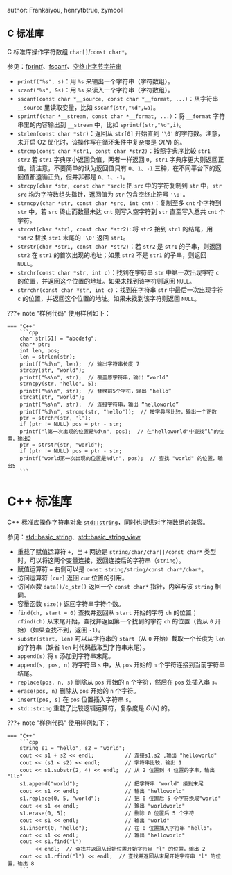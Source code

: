 author: Frankaiyou, henrytbtrue, zymooll

## C 标准库

C 标准库操作字符数组 `char[]`/`const char*`。

参见：[fprintf](https://zh.cppreference.com/w/c/io/fprintf)、[fscanf](https://zh.cppreference.com/w/c/io/fscanf)、[空终止字节字符串](https://zh.cppreference.com/w/c/string/byte)

-   `printf("%s", s)`：用 `%s` 来输出一个字符串（字符数组）。
-   `scanf("%s", &s)`：用 `%s` 来读入一个字符串（字符数组）。
-   `sscanf(const char *__source, const char *__format, ...)`：从字符串 `__source` 里读取变量，比如 `sscanf(str,"%d",&a)`。
-   `sprintf(char *__stream, const char *__format, ...)`：将 `__format` 字符串里的内容输出到 `__stream` 中，比如 `sprintf(str,"%d",i)`。
-   `strlen(const char *str)`：返回从 `str[0]` 开始直到 `'\0'` 的字符数。注意，未开启 O2 优化时，该操作写在循环条件中复杂度是 $\Theta(N)$ 的。
-   `strcmp(const char *str1, const char *str2)`：按照字典序比较 `str1 str2` 若 `str1` 字典序小返回负值，两者一样返回 `0`，`str1` 字典序更大则返回正值。请注意，不要简单的认为返回值只有 `0`、`1`、`-1` 三种，在不同平台下的返回值都遵循正负，但并非都是 `0`、`1`、`-1`。
-   `strcpy(char *str, const char *src)`: 把 `src` 中的字符复制到 `str` 中，`str`  `src` 均为字符数组头指针，返回值为 `str` 包含空终止符号 `'\0'`。
-   `strncpy(char *str, const char *src, int cnt)`：复制至多 `cnt` 个字符到 `str` 中，若 `src` 终止而数量未达 `cnt` 则写入空字符到 `str` 直至写入总共 `cnt` 个字符。
-   `strcat(char *str1, const char *str2)`: 将 `str2` 接到 `str1` 的结尾，用 `*str2` 替换 `str1` 末尾的 `'\0'` 返回 `str1`。
-   `strstr(char *str1, const char *str2)`：若 `str2` 是 `str1` 的子串，则返回 `str2` 在 `str1` 的首次出现的地址；如果 `str2` 不是 `str1` 的子串，则返回 `NULL`。
-   `strchr(const char *str, int c)`：找到在字符串 `str` 中第一次出现字符 `c` 的位置，并返回这个位置的地址。如果未找到该字符则返回 `NULL`。
-   `strrchr(const char *str, int c)`：找到在字符串 `str` 中最后一次出现字符 `c` 的位置，并返回这个位置的地址。如果未找到该字符则返回 `NULL`。

???+ note "样例代码"
    使用样例如下：
    
    === "C++"
        ```cpp
        char str[51] = "abcdefg";
        char* ptr;
        int len, pos;
        len = strlen(str);
        printf("%d\n", len);  // 输出字符串长度 7
        strcpy(str, "world");
        printf("%s\n", str);  // 覆盖原字符串，输出 “world”
        strncpy(str, "hello", 5);
        printf("%s\n", str);  // 替换前5个字符，输出 “hello”
        strcat(str, "world");
        printf("%s\n", str);  // 连接字符串，输出 “helloworld”
        printf("%d\n", strcmp(str, "hello"));  // 按字典序比较，输出一个正数
        ptr = strchr(str, 'l');
        if (ptr != NULL) pos = ptr - str;
        printf("l第一次出现的位置是%d\n", pos);  // 在"helloworld"中查找“l”的位置，输出2
        ptr = strstr(str, "world");
        if (ptr != NULL) pos = ptr - str;
        printf("world第一次出现的位置是%d\n", pos);  // 查找 "world" 的位置，输出5
        ```

# C++ 标准库

C++ 标准库操作字符串对象 [`std::string`](../lang/csl/string.md)，同时也提供对字符数组的兼容。

参见：[std::basic\_string](https://zh.cppreference.com/w/cpp/string/basic_string)、[std::basic\_string\_view](https://zh.cppreference.com/w/cpp/string/basic_string_view)

-   重载了赋值运算符 `+`，当 `+` 两边是 `string/char/char[]/const char*` 类型时，可以将这两个变量连接，返回连接后的字符串（`string`）。
-   赋值运算符 `=` 右侧可以是 `const string/string/const char*/char*`。
-   访问运算符 `[cur]` 返回 `cur` 位置的引用。
-   访问函数 `data()/c_str()` 返回一个 `const char*` 指针，内容与该 `string` 相同。
-   容量函数 `size()` 返回字符串字符个数。
-   `find(ch, start = 0)` 查找并返回从 `start` 开始的字符 `ch` 的位置；`rfind(ch)` 从末尾开始，查找并返回第一个找到的字符 `ch` 的位置（皆从 `0` 开始）（如果查找不到，返回 `-1`）。
-   `substr(start, len)` 可以从字符串的 `start`（从 `0` 开始）截取一个长度为 `len` 的字符串（缺省 `len` 时代码截取到字符串末尾）。
-   `append(s)` 将 `s` 添加到字符串末尾。
-   `append(s, pos, n)` 将字符串 `s` 中，从 `pos` 开始的 `n` 个字符连接到当前字符串结尾。
-   `replace(pos, n, s)` 删除从 `pos` 开始的 `n` 个字符，然后在 `pos` 处插入串 `s`。
-   `erase(pos, n)` 删除从 `pos` 开始的 `n` 个字符。
-   `insert(pos, s)` 在 `pos` 位置插入字符串 `s`。
-   `std::string` 重载了比较逻辑运算符，复杂度是 $\Theta(N)$ 的。

???+ note "样例代码"
    使用样例如下：
    
    === "C++"
        ```cpp
        string s1 = "hello", s2 = "world";
        cout << s1 + s2 << endl;          // 连接s1,s2 ,输出 "helloworld"
        cout << (s1 < s2) << endl;        // 字符串比较，输出 1
        cout << s1.substr(2, 4) << endl;  // 从 2 位置到 4 位置的字串，输出 "llo"
        s1.append("world");               // 把字符串 "world" 接到末尾
        cout << s1 << endl;               // 输出 "helloworld"
        s1.replace(0, 5, "world");        // 把 0 位置后 5 个字符换成"world"
        cout << s1 << endl;               // 输出 "worldworld"
        s1.erase(0, 5);                   // 删除 0 位置后 5 个字符
        cout << s1 << endl;               // 输出 "world"
        s1.insert(0, "hello");            // 在 0 位置插入字符串 "hello"。
        cout << s1 << endl;               // 输出 "helloworld"
        cout << s1.find("l")
             << endl;  // 查找并返回从起始位置开始字符串 "l" 的位置，输出 2
        cout << s1.rfind("l") << endl;  // 查找并返回从末尾开始字符串 "l" 的位置，输出 8
        ```
